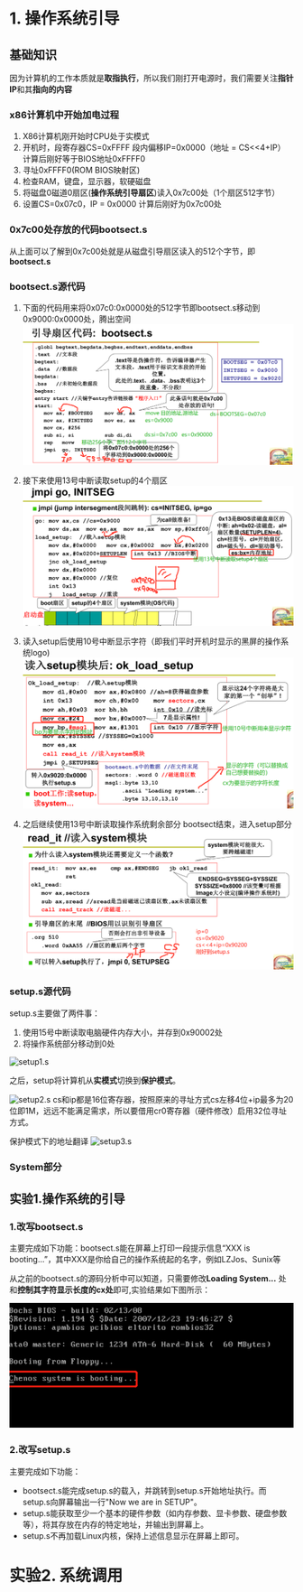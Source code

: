 
# 1. 操作系统引导
## 基础知识
因为计算机的工作本质就是**取指执行**，所以我们刚打开电源时，我们需要关注**指针IP**和其**指向的内容**

### x86计算机中开始加电过程
1. X86计算机刚开始时CPU处于实模式
2. 开机时，段寄存器CS=0xFFFF  段内偏移IP=0x0000（地址 = CS<<4+IP） 计算后刚好等于BIOS地址0xFFFF0
3. 寻址0xFFFF0(ROM BIOS映射区)
4. 检查RAM，键盘，显示器，软硬磁盘
5. 将磁盘0磁道0扇区(**操作系统引导扇区**)读入0x7c00处（1个扇区512字节）
6. 设置CS=0x07c0，IP = 0x0000  计算后刚好为0x7c00处  

### 0x7c00处存放的代码bootsect.s
从上面可以了解到0x7c00处就是从磁盘引导扇区读入的512个字节，即**bootsect.s**  

### bootsect.s源代码

1. 下面的代码用来将0x07c0:0x0000处的512字节即bootsect.s移动到0x9000:0x0000处，腾出空间  
![bootsect.s](https://github.com/ChenLiang-Vic/Personal-notes/blob/master/%E6%93%8D%E4%BD%9C%E7%B3%BB%E7%BB%9F/img/bootsect.png)

2. 接下来使用13号中断读取setup的4个扇区  
![bootsect2.s](https://github.com/ChenLiang-Vic/Personal-notes/blob/master/%E6%93%8D%E4%BD%9C%E7%B3%BB%E7%BB%9F/img/bootsect2.png)

3. 读入setup后使用10号中断显示字符（即我们平时开机时显示的黑屏的操作系统logo)  
![bootsect3.s](https://github.com/ChenLiang-Vic/Personal-notes/blob/master/%E6%93%8D%E4%BD%9C%E7%B3%BB%E7%BB%9F/img/bootsect3.png)

4. 之后继续使用13号中断读取操作系统剩余部分   bootsect结束，进入setup部分  
![bootsect4.s](https://github.com/ChenLiang-Vic/Personal-notes/blob/master/%E6%93%8D%E4%BD%9C%E7%B3%BB%E7%BB%9F/img/bootsect4.png)

### setup.s源代码

setup.s主要做了两件事：
1. 使用15号中断读取电脑硬件内存大小，并存到0x90002处
2. 将操作系统部分移动到0处

![setup1.s]()

之后，setup将计算机从**实模式**切换到**保护模式**。

![setup2.s]()
cs和ip都是16位寄存器，按照原来的寻址方式cs左移4位+ip最多为20位即1M，远远不能满足需求，所以要借用cr0寄存器（硬件修改）启用32位寻址方式。

保护模式下的地址翻译
![setup3.s]()

### System部分


## 实验1.操作系统的引导
### 1.改写bootsect.s
主要完成如下功能：bootsect.s能在屏幕上打印一段提示信息“XXX is booting...”，其中XXX是你给自己的操作系统起的名字，例如LZJos、Sunix等

从之前的bootsect.s的源码分析中可以知道，只需要修改**Loading System...** 处和**控制其字符显示长度的cx处**即可,实验结果如下图所示：  

![bootsect实验结果](https://github.com/ChenLiang-Vic/Personal-notes/blob/master/%E6%93%8D%E4%BD%9C%E7%B3%BB%E7%BB%9F/img/bootsect%E5%AE%9E%E9%AA%8C%E7%BB%93%E6%9E%9C.png)

### 2.改写setup.s
主要完成如下功能：
- bootsect.s能完成setup.s的载入，并跳转到setup.s开始地址执行。而setup.s向屏幕输出一行"Now we are in SETUP"。  
- setup.s能获取至少一个基本的硬件参数（如内存参数、显卡参数、硬盘参数等），将其存放在内存的特定地址，并输出到屏幕上。 
- setup.s不再加载Linux内核，保持上述信息显示在屏幕上即可。  



# 实验2. 系统调用